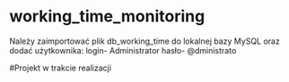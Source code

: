 # working_time_monitoring

Należy zaimportować plik db_working_time do lokalnej bazy MySQL oraz dodać użytkownika: login- Administrator hasło- @dministrato

#Projekt w trakcie realizacji
